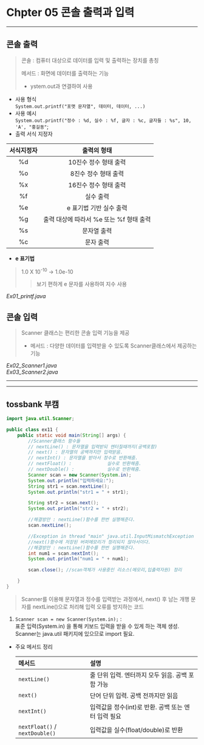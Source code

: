# Chpter 05 콘솔 출력과 입력
---

## 콘솔 출력
> 콘솔 : 컴퓨터 대상으로 데이터를 입력 및 출력하는 장치를 총칭
> 
> 메서드 : 화면에 데이터를 출력하는 기능  
> + ystem.out과 연결하여 사용

+ 사용 형식  
``System.out.printf("포맷 문자열", 데이터, 데이터, ...)``
+ 사용 예시  
`` System.out.printf("정수 : %d, 실수 : %f, 글자 : %c, 글자들 : %s", 10, 'A', "홍길동" ``;
+ 출력 서식 지정자

| 서식지정자 |          출력의 형태           |
|:-----:|:-------------------------:|
|  %d   |       10진수 정수 형태 출력       |
|  %o   |       8진수 정수 형태 출력        |
|  %x   |       16진수 정수 형태 출력       |
|  %f   |           실수 출력           |
|  %e   |      e 표기법 기반 실수 출력       |
|  %g   | 출력 대상에 따라서 %e 또는 %f 형태 출력 |
|  %s   |          문자열 출력           |
|  %c   |           문자 출력           |

+ **e 표기법**
>1.0 X 10<sup>-10</sup> → 1.0e-10
> > 보기 편하게 e 문자를 사용하여 지수 사용

*Ex01_printf.java*

## 콘솔 입력
> Scanner 클래스는 편리한 콘솔 입력 기능을 제공
> + 메서드 : 다양한 데이터를 입력받을 수 있도록 Scanner클래스에서 제공하는 기능

*Ex02_Scanner1.java*  
*Ex03_Scanner2.java*

---

---
## tossbank 부캠
```java
import java.util.Scanner;

public class ex11 {
    public static void main(String[] args) {
        //Scanner클래스 함수들
        // nextLine() : 문자열을 입력받되 엔터칠때까지(공백포함)
        // next() : 문자열의 공백까지만 입력받음.
        // nextInt() : 문자열을 받아서 정수로 반환해줌.
        // nextFloat() :             실수로 반환해줌.
        // nextDouble() :            실수로 반환해줌.
        Scanner scan = new Scanner(System.in);
        System.out.println("입력하세요:");
        String str1 = scan.nextLine();
        System.out.println("str1 = " + str1);

        String str2 = scan.next();
        System.out.println("str2 = " + str2);

        //해결방안 : nextLine()함수를 한번 실행해준다.
        scan.nextLine();

        //Exception in thread "main" java.util.InputMismatchException
        //next()함수에 저장된 버퍼메모리가 정리되지 않아서이다.
        //해결방안 : nextLine()함수를 한번 실행해준다.
        int num1 = scan.nextInt();
        System.out.println("num1 = " + num1);

        scan.close(); //scan객체가 사용중인 리소스(메모리,입출력자원) 정리

    }
}
```
> Scanner를 이용해 문자열과 정수를 입력받는 과정에서, next() 후 남는 개행 문자를 nextLine()으로 처리해 입력 오류를 방지하는 코드

1. `Scanner scan = new Scanner(System.in);` :   
   표준 입력(System.in) 을 통해 키보드 입력을 받을 수 있게 하는 객체 생성.  
    Scanner는 java.util 패키지에 있으므로 import 필요.

-  주요 메서드 정리

    | 메서드                          |	설명|
    |:-----------------------------|:--|
    | `nextLine()`                 |	줄 단위 입력. 엔터까지 모두 읽음. 공백 포함 가능|
    | `next()`                     |	단어 단위 입력. 공백 전까지만 읽음|
    | `nextInt()`                  |	입력값을 정수(int)로 반환. 공백 또는 엔터 입력 필요|
    | `nextFloat()` / `nextDouble()`	 |입력값을 실수(float/double)로 반환|